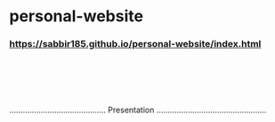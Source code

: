 # personal-website

### https://sabbir185.github.io/personal-website/index.html
<br><br><br><br><br>
........................................... Presentation .................................................
